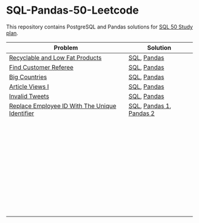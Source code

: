 # SQL-Pandas-50-Leetcode
This repository contains PostgreSQL and Pandas solutions for [SQL 50 Study plan](https://leetcode.com/studyplan/top-sql-50/).


| Problem | Solution|
| -------- | -------- |
| [Recyclable and Low Fat Products](https://leetcode.com/problems/recyclable-and-low-fat-products/description/?envType=study-plan-v2&envId=top-sql-50)   | [SQL](https://github.com/pksX01/SQL-Pandas-50-Leetcode/blob/main/recylable_low_fats_products.sql), [Pandas](https://github.com/pksX01/SQL-Pandas-50-Leetcode/blob/main/recylable_low_fats_products.py)|
| [Find Customer Referee](https://leetcode.com/problems/find-customer-referee/description/?envType=study-plan-v2&envId=top-sql-50)|[SQL](https://github.com/pksX01/SQL-Pandas-50-Leetcode/blob/main/find_customer_referee.sql), [Pandas](https://github.com/pksX01/SQL-Pandas-50-Leetcode/blob/main/find_customer_referee.py) |
| [Big Countries](https://leetcode.com/problems/big-countries/description/?envType=study-plan-v2&envId=top-sql-50)   | [SQL](https://github.com/pksX01/SQL-Pandas-50-Leetcode/blob/main/big_countries.sql), [Pandas](https://github.com/pksX01/SQL-Pandas-50-Leetcode/blob/main/big_countries.py) |
| [Article Views I](https://leetcode.com/problems/article-views-i/description/?envType=study-plan-v2&envId=top-sql-50)|[SQL](https://github.com/pksX01/SQL-Pandas-50-Leetcode/blob/main/article_views_1.sql), [Pandas](https://github.com/pksX01/SQL-Pandas-50-Leetcode/blob/main/article_views_1.py)  |
| [Invalid Tweets](https://leetcode.com/problems/invalid-tweets/description/?envType=study-plan-v2&envId=top-sql-50)   | [SQL](https://github.com/pksX01/SQL-Pandas-50-Leetcode/blob/main/invalid_tweets.sql), [Pandas](https://github.com/pksX01/SQL-Pandas-50-Leetcode/blob/main/invalid_tweets.py)|
| [Replace Employee ID With The Unique Identifier](https://leetcode.com/problems/replace-employee-id-with-the-unique-identifier/?envType=study-plan-v2&envId=top-sql-50)| [SQL](https://github.com/pksX01/SQL-Pandas-50-Leetcode/blob/main/replace_emp_id_with_unique_id.sql), [Pandas 1](https://github.com/pksX01/SQL-Pandas-50-Leetcode/blob/main/replace_emp_id_with_unique_id.py), [Pandas 2](https://github.com/pksX01/SQL-Pandas-50-Leetcode/blob/main/replace_emp_id_with_unique_id_v2.py)|
| []()| |
| []()| |
| []()| |
| []()| |
| []()| |
| []()| |
| []()| |
| []()| |
| []()| |
| []()| |
| []()| |
| []()| |
| []()| |
| []()| |
| []()| |
| []()| |
| []()| |
| []()| |
| []()| |
| []()| |
| []()| |
| []()| |
| []()| |
| []()| |
| []()| |
| []()| |
| []()| |
| []()| |
| []()| |
| []()| |
| []()| |
| []()| |
| []()| |
| []()| |
| []()| |
| []()| |
| []()| |
| []()| |
| []()| |
| []()| |
| []()| |
| []()| |
| []()| |
| []()| |
